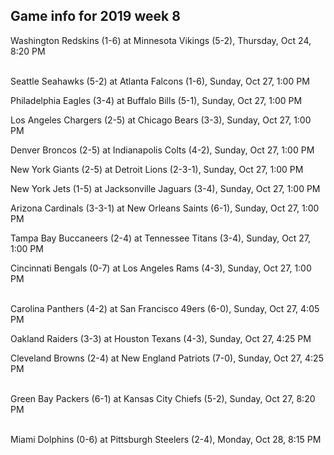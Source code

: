 ## Game info for 2019 week 8
Washington Redskins (1-6) at Minnesota Vikings (5-2), Thursday, Oct 24, 8:20 PM

<br/>Seattle Seahawks (5-2) at Atlanta Falcons (1-6), Sunday, Oct 27, 1:00 PM

Philadelphia Eagles (3-4) at Buffalo Bills (5-1), Sunday, Oct 27, 1:00 PM

Los Angeles Chargers (2-5) at Chicago Bears (3-3), Sunday, Oct 27, 1:00 PM

Denver Broncos (2-5) at Indianapolis Colts (4-2), Sunday, Oct 27, 1:00 PM

New York Giants (2-5) at Detroit Lions (2-3-1), Sunday, Oct 27, 1:00 PM

New York Jets (1-5) at Jacksonville Jaguars (3-4), Sunday, Oct 27, 1:00 PM

Arizona Cardinals (3-3-1) at New Orleans Saints (6-1), Sunday, Oct 27, 1:00 PM

Tampa Bay Buccaneers (2-4) at Tennessee Titans (3-4), Sunday, Oct 27, 1:00 PM

Cincinnati Bengals (0-7) at Los Angeles Rams (4-3), Sunday, Oct 27, 1:00 PM

<br/>Carolina Panthers (4-2) at San Francisco 49ers (6-0), Sunday, Oct 27, 4:05 PM

Oakland Raiders (3-3) at Houston Texans (4-3), Sunday, Oct 27, 4:25 PM

Cleveland Browns (2-4) at New England Patriots (7-0), Sunday, Oct 27, 4:25 PM

<br/>Green Bay Packers (6-1) at Kansas City Chiefs (5-2), Sunday, Oct 27, 8:20 PM

<br/>Miami Dolphins (0-6) at Pittsburgh Steelers (2-4), Monday, Oct 28, 8:15 PM

